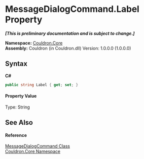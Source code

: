 # MessageDialogCommand.Label Property 
 _**\[This is preliminary documentation and is subject to change.\]**_

**Namespace:**&nbsp;<a href="N_Couldron_Core">Couldron.Core</a><br />**Assembly:**&nbsp;Couldron (in Couldron.dll) Version: 1.0.0.0 (1.0.0.0)

## Syntax

**C#**<br />
``` C#
public string Label { get; set; }
```


#### Property Value
Type: String

## See Also


#### Reference
<a href="T_Couldron_Core_MessageDialogCommand">MessageDialogCommand Class</a><br /><a href="N_Couldron_Core">Couldron.Core Namespace</a><br />
